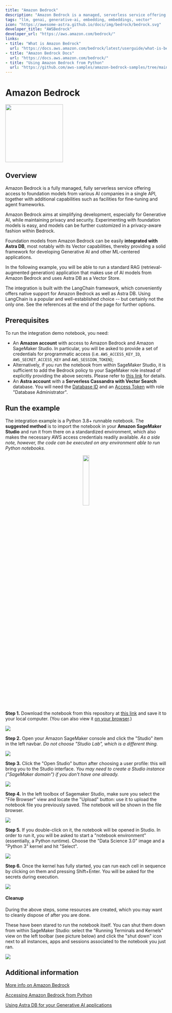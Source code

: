 ```yaml
---
title: "Amazon Bedrock"
description: "Amazon Bedrock is a managed, serverless service offering access to foundation models from various AI companies, plus additional ML/GenAI tooling, in a single API."
tags: "llm, genai, generative-ai, embedding, embeddings, vector"
icon: "https://awesome-astra.github.io/docs/img/bedrock/bedrock.svg"
developer_title: "AWSBedrock"
developer_url: "https://aws.amazon.com/bedrock/"
links:
- title: "What is Amazon Bedrock"
  url: "https://docs.aws.amazon.com/bedrock/latest/userguide/what-is-bedrock.html"
- title: "Amazon Bedrock Docs"
  url: "https://docs.aws.amazon.com/bedrock/"
- title: "Using Amazon Bedrock from Python"
  url: "https://github.com/aws-samples/amazon-bedrock-samples/tree/main/introduction-to-bedrock"
---
```



# Amazon Bedrock

<div class="nosurface" markdown="1">
<img src="https://awesome-astra.github.io/docs/img/bedrock/bedrock.png"  style="height: 180px;" />
</div>

## Overview

Amazon Bedrock is a fully managed, fully serverless service offering access to
foundation models from various AI companies in a single API, together with
additional capabilities such as facilities for fine-tuning and agent frameworks.

Amazon Bedrock aims at simplifying development, especially for Generative AI,
while maintaining privacy and security. Experimenting with foundation models
is easy, and models can be further customized in a privacy-aware fashion
within Bedrock.

Foundation models from Amazon Bedrock can be easily **integrated with Astra DB**,
most notably with its Vector capabilities, thereby providing a solid framework for
developing Generative AI and other ML-centered applications.

In the following example, you will be able to run a standard RAG
(retrieval-augmented generation) application
that makes use of AI models from Amazon Bedrock and uses Astra DB as a Vector Store.

The integration is built with the LangChain framework, which conveniently offers
native support for Amazon Bedrock as well as Astra DB. Using LangChain is a popular
and well-established choice -- but certainly not the only one. See the references at
the end of the page for further options.


## Prerequisites

To run the integration demo notebook, you need:

- An **Amazon account** with access to Amazon Bedrock and Amazon SageMaker Studio. In particular, you will be asked to provide a set of credentials for programmatic access (i.e. `AWS_ACCESS_KEY_ID`, `AWS_SECRET_ACCESS_KEY` and `AWS_SESSION_TOKEN`);
- Alternatively, if you run the notebook from within SageMaker Studio, it is sufficient to add the Bedrock policy to your SageMaker role instead of explicitly providing the above secrets. Please refer to [this link](https://github.com/aws-samples/amazon-bedrock-workshop#enable-aws-iam-permissions-for-bedrock) for details.
- An **Astra account** with a **Serverless Cassandra with Vector Search** database. You will need the [Database ID](https://awesome-astra.github.io/docs/pages/astra/faq/#where-should-i-find-a-database-identifier) and an [Access Token](https://awesome-astra.github.io/docs/pages/astra/create-token/) with role "Database Administrator".


## Run the example

The integration example is a Python 3.8+ runnable notebook. The **suggested method** is to import
the notebook in your **Amazon SageMaker Studio** and run it from there on a standardized environment,
which also makes the necessary AWS access credentials readily available.
_As a side note, however, the code can be executed on any environment able to run Python notebooks._

<p align="center">
    <a href="https://raw.githubusercontent.com/awesome-astra/docs/main/docs/pages/aiml/aws/notebooks/bedrock.ipynb" target="blank;">
        <img src="https://awesome-astra.github.io/docs/img/bedrock/download_notebook_button.png"  style="width: 20%;" />
    </a>
</p>

**Step 1.** Download the notebook from this repository at [this link](https://raw.githubusercontent.com/awesome-astra/docs/main/docs/pages/aiml/aws/notebooks/bedrock.ipynb) and save it to your local computer.
(You can also view it [on your browser](https://github.com/awesome-astra/docs/blob/main/docs/pages/aiml/aws/notebooks/bedrock.ipynb).)

<img src="https://awesome-astra.github.io/docs/img/bedrock/screenshots/bedrock_open-sagemaker.png" />

**Step 2.** Open your Amazon SageMaker console and click the "Studio" item in the left navbar. _Do not choose "Studio Lab", which is a different thing._

<img src="https://awesome-astra.github.io/docs/img/bedrock/screenshots/bedrock_open-studio.png" />

**Step 3.** Click the "Open Studio" button after choosing a user profile: this will bring you to the Studio interface. _You may need to create a Studio instance ("SageMaker domain") if you don't have one already._

<img src="https://awesome-astra.github.io/docs/img/bedrock/screenshots/bedrock_upload.png" />

**Step 4.** In the left toolbox of Sagemaker Studio, make sure you select the "File Browser" view and locate the "Upload" button: use it to upload the notebook file you previously saved. The notebook will be shown in the file browser.

<img src="https://awesome-astra.github.io/docs/img/bedrock/screenshots/bedrock_launch-notebook.png" />

**Step 5.** If you double-click on it, the notebook will be opened in Studio. In order to run it, you will be asked to start a "notebook environment" (essentially, a Python runtime). Choose the "Data Science 3.0" image and a "Python 3" kernel and hit "Select".

<img src="https://awesome-astra.github.io/docs/img/bedrock/screenshots/bedrock_start-environment.png" />

**Step 6.** Once the kernel has fully started, you can run each cell in sequence by clicking on them and pressing Shift+Enter. You will be asked for the secrets during execution.

<img src="https://awesome-astra.github.io/docs/img/bedrock/screenshots/bedrock_kernel-starting.png" />

#### Cleanup

During the above steps, some resources are created, which you may want to
cleanly dispose of after you are done.

These have been stared to run the notebook itself. You can shut them down from within SageMaker Studio:
select the "Running Terminals and Kernels" view on the left toolbar (see picture below) and click the "shut down" icon next to all instances, apps and sessions associated to the notebook you just ran.

<img src="https://awesome-astra.github.io/docs/img/bedrock/screenshots/bedrock_cleanup.png" />

## Additional information

[More info on Amazon Bedrock](https://docs.aws.amazon.com/bedrock/latest/userguide/what-is-bedrock.html)

[Accessing Amazon Bedrock from Python](https://github.com/aws-samples/amazon-bedrock-samples/tree/main/introduction-to-bedrock)

[Using Astra DB for your Generative AI applications](https://awesome-astra.github.io/docs/pages/aiml/)
